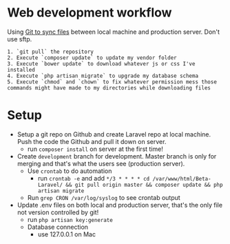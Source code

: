 # Web development workflow

Using [Git to sync files](http://stackoverflow.com/questions/20383871/laravel-deployment-there-is-a-standard-way) between local machine and production server. Don't use sftp.

    1. `git pull` the repository
    2. Execute `composer update` to update my vendor folder
    3. Execute `bower update` to download whatever js or css I've installed
    4. Execute `php artisan migrate` to upgrade my database schema
    5. Execute `chmod` and `chown` to fix whatever permission mess those commands might have made to my directories while downloading files

# Setup

* Setup a git repo on Github and create Laravel repo at local machine. Push the code the Github and pull it down on server.
    * run `composer install` on server at the first time!
* Create `development` branch for development. Master branch is only for merging and that's what the users see (production server).
    * Use `crontab` to do automation
        * run `crontab -e` and add `*/3 * * * * cd /var/www/html/Beta-Laravel/ && git pull origin master && composer update && php artisan migrate`
    * Run `grep CRON /var/log/syslog` to see crontab output
* Update .env files on both local and production server, that's the only file not version controlled by git!
    * run `php artisan key:generate`
    * Database connection
        * use 127.0.0.1 on Mac
